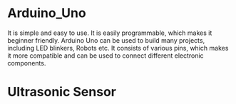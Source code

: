 # Arduino_Uno
It is simple and easy to use. It is easily programmable, which makes it beginner friendly. Arduino Uno can be used to build many projects, including LED blinkers, Robots etc. It consists of various pins, which makes it more compatible and can be used to connect different electronic components.

# Ultrasonic Sensor
